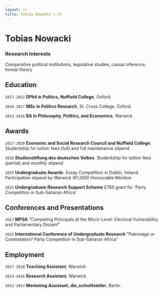 ```yaml
---
layout: cv
title: Tobias Nowacki's CV
---
```

# Tobias Nowacki

### Research interests

Comparative political institutions, legislative studies, causal inference, formal theory


## Education

`2017-2022`
__DPhil in Politics, Nuffield College__, Oxford.

`2016-2017`
__MSc in Politics Research__, St. Cross College, Oxford.

`2013-2016`
__BA in Philosophy, Politics, and Economics__, Warwick.




## Awards

`2017-2020`
__Economic and Social Research Council and Nuffield College__.
Studentship for tuition fees (full) and full maintenance stipend

`2016`
__Studienstiftung des deutschen Volkes__.
Studentship for tuition fees (partial) and monthly stipend

`2015`
__Undergraduate Awards__.
Essay Competition in Dublin, Ireland
Participation stipend by Warwick (€1,050)
Honourable Mention

`2015`
__Undergraduate Research Support Scheme__
£760 grant for 'Party Competition in Sub-Saharan Africa'

## Conferences and Presentations

`2017`
__MPSA__
"Competing Principals at the Micro-Level: Electoral Vulnerability and Parliamentary Dissent"

`2015`
__International Conference of Undergraduate Research__
"Patronage or Contestation? Party Competition in Sub-Saharan Africa"

## Employment

`2017-2018`
__Teaching Assistant__, Warwick.

`2014-2016`
__Research Assistant__, Warwick

`2012-2013`
__Marketing Assistant, die_schnittsteller__, Berlin







<!-- ### Footer

Last updated: May 2013 -->


